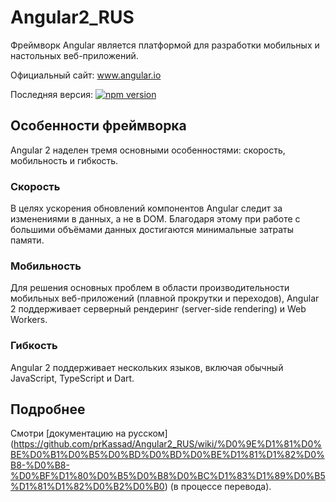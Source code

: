 # Angular2_RUS
Фреймворк Angular является платформой для разработки мобильных и настольных веб-приложений.

Официальный сайт: www.angular.io

Последняя версия: [![npm version](https://badge.fury.io/js/angular2.svg)](http://badge.fury.io/js/angular2)

## Особенности фреймворка
Angular 2 наделен тремя основными особенностями: скорость, мобильность и гибкость.
### Скорость
В целях ускорения обновлений компонентов Angular следит за изменениями в данных, а не в DOM. Благодаря этому при работе с большими объёмами данных достигаются минимальные затраты памяти.
### Мобильность
Для решения основных проблем в области производительности мобильных веб-приложений (плавной прокрутки и переходов), Angular 2 поддерживает серверный рендеринг (server-side rendering) и Web Workers.
### Гибкость
Angular 2 поддерживает нескольких языков, включая обычный JavaScript, TypeScript и Dart. 

## Подробнее
Смотри [документацию на русском] (https://github.com/prKassad/Angular2_RUS/wiki/%D0%9E%D1%81%D0%BE%D0%B1%D0%B5%D0%BD%D0%BD%D0%BE%D1%81%D1%82%D0%B8-%D0%B8-%D0%BF%D1%80%D0%B5%D0%B8%D0%BC%D1%83%D1%89%D0%B5%D1%81%D1%82%D0%B2%D0%B0) (в процессе перевода). 
